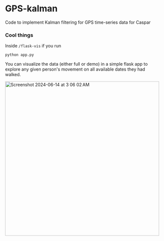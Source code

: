 # GPS-kalman
Code to implement Kalman filtering for GPS time-series data for Caspar

### Cool things
Inside `/flask-vis` if you run
```shell
python app.py
```

You can visualize the data (either full or demo) in a simple flask app to explore any given person's movement on all available dates they had walked.

<img width="500" alt="Screenshot 2024-06-14 at 3 06 02 AM" src="https://github.com/hyuncat/GPS-kalman/assets/114366569/8aa7d173-43dd-4b44-898a-88061643d895">
